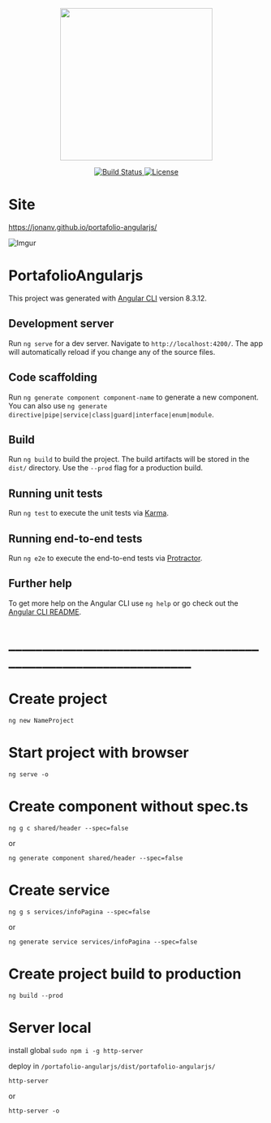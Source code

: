 <p align="center">
    <img src="https://i.imgur.com/bF1WkFW.png" width="300">
</p>

<p align="center">
    <a href="https://travis-ci.org/laravel/framework">
        <img src="https://travis-ci.org/laravel/framework.svg" alt="Build Status">
    </a>
    <a href="https://packagist.org/packages/laravel/framework">
        <img src="https://poser.pugx.org/laravel/framework/license.svg" alt="License">
    </a>
</p>

# Site
https://jonanv.github.io/portafolio-angularjs/

![Imgur](https://i.imgur.com/kDfGL0i.png)

# PortafolioAngularjs

This project was generated with [Angular CLI](https://github.com/angular/angular-cli) version 8.3.12.

## Development server

Run `ng serve` for a dev server. Navigate to `http://localhost:4200/`. The app will automatically reload if you change any of the source files.

## Code scaffolding

Run `ng generate component component-name` to generate a new component. You can also use `ng generate directive|pipe|service|class|guard|interface|enum|module`.

## Build

Run `ng build` to build the project. The build artifacts will be stored in the `dist/` directory. Use the `--prod` flag for a production build.

## Running unit tests

Run `ng test` to execute the unit tests via [Karma](https://karma-runner.github.io).

## Running end-to-end tests

Run `ng e2e` to execute the end-to-end tests via [Protractor](http://www.protractortest.org/).

## Further help

To get more help on the Angular CLI use `ng help` or go check out the [Angular CLI README](https://github.com/angular/angular-cli/blob/master/README.md).

# ________________________________________________________________

# Create project
```
ng new NameProject
```

# Start project with browser
```
ng serve -o
```

# Create component without spec.ts
```
ng g c shared/header --spec=false
```
or

```
ng generate component shared/header --spec=false
```

# Create service
```
ng g s services/infoPagina --spec=false
```
or
```
ng generate service services/infoPagina --spec=false
```
# Create project build to production
```
ng build --prod
```

# Server local
install global ```sudo npm i -g http-server```

deploy in ```/portafolio-angularjs/dist/portafolio-angularjs/```

```
http-server
```
or
```
http-server -o
```
